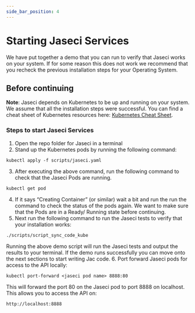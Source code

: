 ```yaml
---
side_bar_position: 4
---
```


# Starting Jaseci Services

We have put together a demo that you can run to verify that Jaseci works on your system. If for some reason this does not work we recommend that you recheck the previous installation steps for your Operating System.

## Before continuing

**Note**: Jaseci depends on Kubernetes to be up and running on your system. We assume that all the installation steps were successful. You can find a cheat sheet of Kubernetes resources here: <a href="#">Kubernetes Cheat Sheet</a>.

### Steps to start Jaseci Services

1. Open the repo folder for Jaseci in a terminal
2. Stand up the Kubernetes pods by running the following command:
```
kubectl apply -f scripts/jaseci.yaml
```
3. After executing the above command, run the following command to check that the Jaseci Pods are running.
```
kubectl get pod
```
4. If it says “Creating Container” (or similar) wait a bit and run the run the command to check the status of the pods again. We want to make sure that the Pods are in a Ready/ Running state before continuing.
5. Next run the following command to run the Jaseci tests to verify that your installation works:
```
./scripts/script_sync_code_kube
```
Running the above demo script will run the Jaseci tests and output the results to your terminal. If the demo runs successfully you can move onto the next sections to start writing Jac code.
6. Port forward Jaseci pods for access to the API locally:
```
kubectl port-forward <jaseci pod name> 8888:80
```
This will forward the port 80 on the Jaseci pod to port 8888 on localhost. This allows you to access the API on:
```
http://localhost:8888
```
